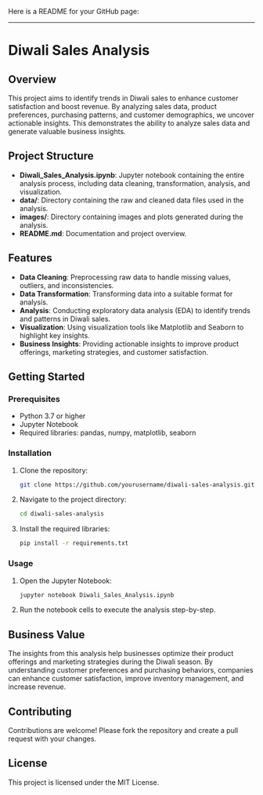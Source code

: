 Here is a README for your GitHub page:

---

# Diwali Sales Analysis

## Overview
This project aims to identify trends in Diwali sales to enhance customer satisfaction and boost revenue. By analyzing sales data, product preferences, purchasing patterns, and customer demographics, we uncover actionable insights. This demonstrates the ability to analyze sales data and generate valuable business insights.

## Project Structure
- **Diwali_Sales_Analysis.ipynb**: Jupyter notebook containing the entire analysis process, including data cleaning, transformation, analysis, and visualization.
- **data/**: Directory containing the raw and cleaned data files used in the analysis.
- **images/**: Directory containing images and plots generated during the analysis.
- **README.md**: Documentation and project overview.

## Features
- **Data Cleaning**: Preprocessing raw data to handle missing values, outliers, and inconsistencies.
- **Data Transformation**: Transforming data into a suitable format for analysis.
- **Analysis**: Conducting exploratory data analysis (EDA) to identify trends and patterns in Diwali sales.
- **Visualization**: Using visualization tools like Matplotlib and Seaborn to highlight key insights.
- **Business Insights**: Providing actionable insights to improve product offerings, marketing strategies, and customer satisfaction.

## Getting Started
### Prerequisites
- Python 3.7 or higher
- Jupyter Notebook
- Required libraries: pandas, numpy, matplotlib, seaborn

### Installation
1. Clone the repository:
   ```bash
   git clone https://github.com/yourusername/diwali-sales-analysis.git
   ```
2. Navigate to the project directory:
   ```bash
   cd diwali-sales-analysis
   ```
3. Install the required libraries:
   ```bash
   pip install -r requirements.txt
   ```

### Usage
1. Open the Jupyter Notebook:
   ```bash
   jupyter notebook Diwali_Sales_Analysis.ipynb
   ```
2. Run the notebook cells to execute the analysis step-by-step.

## Business Value
The insights from this analysis help businesses optimize their product offerings and marketing strategies during the Diwali season. By understanding customer preferences and purchasing behaviors, companies can enhance customer satisfaction, improve inventory management, and increase revenue.

## Contributing
Contributions are welcome! Please fork the repository and create a pull request with your changes.

## License
This project is licensed under the MIT License.

